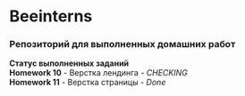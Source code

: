 # Beeinterns 
### Репозиторий для выполненных домашних работ  

**Статус выполненных заданий**  
**Homework 10** - Верстка лендинга - *CHECKING*  
**Homework 11** - Верстка страницы - *Done*
